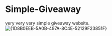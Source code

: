 # Simple-Giveaway
very very very simple giveaway website.
![{1D8B0EEB-5A0B-497A-8C4E-52129F23851F}](https://github.com/user-attachments/assets/86b71971-bcc3-4c15-be62-7a1393b1ba81)
